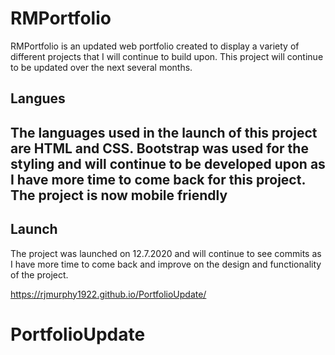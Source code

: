 # RMPortfolio

RMPortfolio is an updated web portfolio created to display a variety of different projects that I will continue to build upon. This project will continue to be updated over the next several months.

<h2>Langues<h2>
<p>The languages used in the launch of this project are HTML and CSS. Bootstrap was  used for the styling and will continue to be developed upon as I have more time to come back for this project. The project is now mobile friendly</p>
  
<h2>Launch</h2>
<p>The project was launched on 12.7.2020 and will continue to see commits as I have more time to come back and improve on the design and functionality of the project.</p>

https://rjmurphy1922.github.io/PortfolioUpdate/

# PortfolioUpdate
